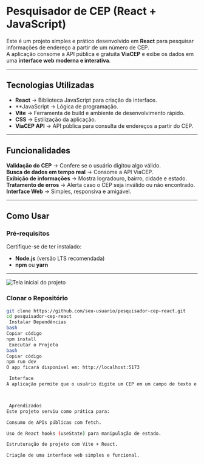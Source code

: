 #  Pesquisador de CEP (React + JavaScript)

Este é um projeto simples e prático desenvolvido em **React** para pesquisar informações de endereço a partir de um número de CEP.  
A aplicação consome a API pública e gratuita **ViaCEP** e exibe os dados em uma **interface web moderna e interativa**.

---

##  Tecnologias Utilizadas

- **React** → Biblioteca JavaScript para criação da interface.  
- **JavaScript  → Lógica de programação.  
- **Vite** → Ferramenta de build e ambiente de desenvolvimento rápido.  
- **CSS** → Estilização da aplicação.  
- **ViaCEP API** → API pública para consulta de endereços a partir do CEP.  

---

##  Funcionalidades
 **Validação do CEP** → Confere se o usuário digitou algo válido.  
 **Busca de dados em tempo real** → Consome a API ViaCEP.  
 **Exibição de informações** → Mostra logradouro, bairro, cidade e estado.  
 **Tratamento de erros** → Alerta caso o CEP seja inválido ou não encontrado.  
 **Interface Web** → Simples, responsiva e amigável.  

---

##  Como Usar

### Pré-requisitos

Certifique-se de ter instalado:  
- **Node.js** (versão LTS recomendada)  
- **npm** ou **yarn**

---
![Tela inicial do projeto](./src/public/assets/tela-inicial.png)
###  Clonar o Repositório

```bash
git clone https://github.com/seu-usuario/pesquisador-cep-react.git
cd pesquisador-cep-react
 Instalar Dependências
bash
Copiar código
npm install
 Executar o Projeto
bash
Copiar código
npm run dev
O app ficará disponível em: http://localhost:5173

 Interface
A aplicação permite que o usuário digite um CEP em um campo de texto e visualize automaticamente as informações retornadas pela API:



 Aprendizados
Este projeto serviu como prática para:

Consumo de APIs públicas com fetch.

Uso de React hooks (useState) para manipulação de estado.

Estruturação de projeto com Vite + React.

Criação de uma interface web simples e funcional.







